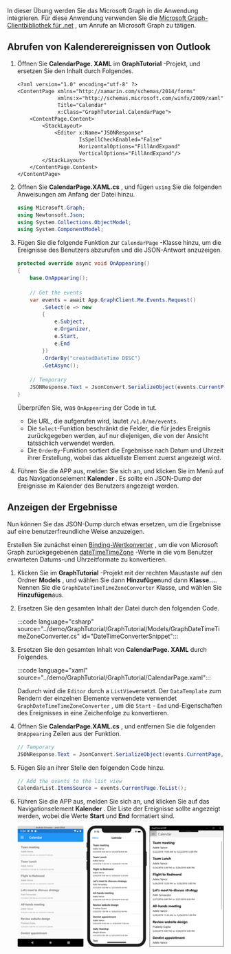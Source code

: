 <!-- markdownlint-disable MD002 MD041 -->

In dieser Übung werden Sie das Microsoft Graph in die Anwendung integrieren. Für diese Anwendung verwenden Sie die [Microsoft Graph-Clientbibliothek für .net](https://github.com/microsoftgraph/msgraph-sdk-dotnet) , um Anrufe an Microsoft Graph zu tätigen.

## <a name="get-calendar-events-from-outlook"></a>Abrufen von Kalenderereignissen von Outlook

1. Öffnen Sie **CalendarPage. XAML** im **GraphTutorial** -Projekt, und ersetzen Sie den Inhalt durch Folgendes.

    ```xaml
    <?xml version="1.0" encoding="utf-8" ?>
    <ContentPage xmlns="http://xamarin.com/schemas/2014/forms"
                 xmlns:x="http://schemas.microsoft.com/winfx/2009/xaml"
                 Title="Calendar"
                 x:Class="GraphTutorial.CalendarPage">
        <ContentPage.Content>
            <StackLayout>
                <Editor x:Name="JSONResponse"
                        IsSpellCheckEnabled="False"
                        HorizontalOptions="FillAndExpand"
                        VerticalOptions="FillAndExpand"/>
            </StackLayout>
        </ContentPage.Content>
    </ContentPage>
    ```

1. Öffnen Sie **CalendarPage.XAML.cs** , und fügen `using` Sie die folgenden Anweisungen am Anfang der Datei hinzu.

    ```csharp
    using Microsoft.Graph;
    using Newtonsoft.Json;
    using System.Collections.ObjectModel;
    using System.ComponentModel;
    ```

1. Fügen Sie die folgende Funktion zur `CalendarPage` -Klasse hinzu, um die Ereignisse des Benutzers abzurufen und die JSON-Antwort anzuzeigen.

    ```csharp
    protected override async void OnAppearing()
    {
        base.OnAppearing();

        // Get the events
        var events = await App.GraphClient.Me.Events.Request()
            .Select(e => new
            {
                e.Subject,
                e.Organizer,
                e.Start,
                e.End
            })
            .OrderBy("createdDateTime DESC")
            .GetAsync();

        // Temporary
        JSONResponse.Text = JsonConvert.SerializeObject(events.CurrentPage, Formatting.Indented);
    }
    ```

    Überprüfen Sie, was `OnAppearing` der Code in tut.

    - Die URL, die aufgerufen wird, lautet `/v1.0/me/events`.
    - Die `Select`-Funktion beschränkt die Felder, die für jedes Ereignis zurückgegeben werden, auf nur diejenigen, die von der Ansicht tatsächlich verwendet werden.
    - Die `OrderBy`-Funktion sortiert die Ergebnisse nach Datum und Uhrzeit ihrer Erstellung, wobei das aktuellste Element zuerst angezeigt wird.

1. Führen Sie die APP aus, melden Sie sich an, und klicken Sie im Menü auf das Navigationselement **Kalender** . Es sollte ein JSON-Dump der Ereignisse im Kalender des Benutzers angezeigt werden.

## <a name="display-the-results"></a>Anzeigen der Ergebnisse

Nun können Sie das JSON-Dump durch etwas ersetzen, um die Ergebnisse auf eine benutzerfreundliche Weise anzuzeigen.

Erstellen Sie zunächst einen [Binding-Wertkonverter](/xamarin/xamarin-forms/xaml/xaml-basics/data-binding-basics#binding-value-converters) , um die von Microsoft Graph zurückgegebenen [dateTimeTimeZone](/graph/api/resources/datetimetimezone?view=graph-rest-1.0) -Werte in die vom Benutzer erwarteten Datums-und Uhrzeitformate zu konvertieren.

1. Klicken Sie im **GraphTutorial** -Projekt mit der rechten Maustaste auf den Ordner **Models** , und wählen Sie dann **Hinzufügen**und dann **Klasse...**. Nennen Sie die `GraphDateTimeTimeZoneConverter` Klasse, und wählen Sie **Hinzufügen**aus.

1. Ersetzen Sie den gesamten Inhalt der Datei durch den folgenden Code.

    :::code language="csharp" source="../demo/GraphTutorial/GraphTutorial/Models/GraphDateTimeTimeZoneConverter.cs" id="DateTimeConverterSnippet":::

1. Ersetzen Sie den gesamten Inhalt von **CalendarPage. XAML** durch Folgendes.

    :::code language="xaml" source="../demo/GraphTutorial/GraphTutorial/CalendarPage.xaml":::

    Dadurch wird die `Editor` durch a `ListView`ersetzt. Der `DataTemplate` zum Rendern der einzelnen Elemente verwendete verwendet `GraphDateTimeTimeZoneConverter` , um die `Start` - `End` und-Eigenschaften des Ereignisses in eine Zeichenfolge zu konvertieren.

1. Öffnen Sie **CalendarPage.XAML.cs** , und entfernen Sie die folgenden `OnAppearing` Zeilen aus der Funktion.

    ```csharp
    // Temporary
    JSONResponse.Text = JsonConvert.SerializeObject(events.CurrentPage, Formatting.Indented);
    ```

1. Fügen Sie an ihrer Stelle den folgenden Code hinzu.

    ```csharp
    // Add the events to the list view
    CalendarList.ItemsSource = events.CurrentPage.ToList();
    ```

1. Führen Sie die APP aus, melden Sie sich an, und klicken Sie auf das Navigationselement **Kalender** . Die Liste der Ereignisse sollte angezeigt werden, wobei die Werte **Start** und **End** formatiert sind.

    ![Ein Screenshot der Tabelle mit Ereignissen](./images/calendar-page.png)

